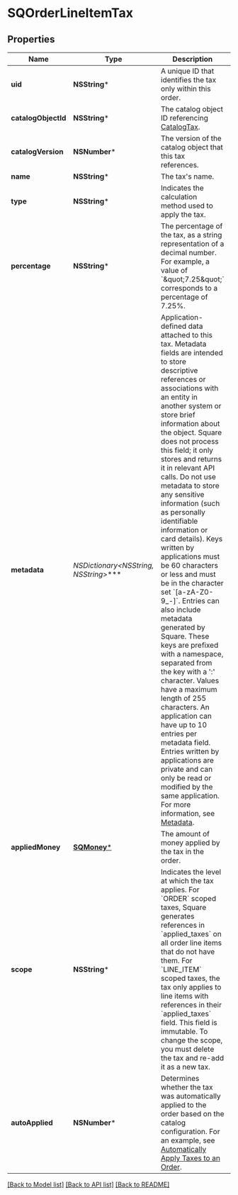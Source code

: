 # SQOrderLineItemTax

## Properties
Name | Type | Description | Notes
------------ | ------------- | ------------- | -------------
**uid** | **NSString*** | A unique ID that identifies the tax only within this order. | [optional] 
**catalogObjectId** | **NSString*** | The catalog object ID referencing [CatalogTax](https://developer.squareup.com/reference/square_2023-10-18/objects/CatalogTax). | [optional] 
**catalogVersion** | **NSNumber*** | The version of the catalog object that this tax references. | [optional] 
**name** | **NSString*** | The tax&#39;s name. | [optional] 
**type** | **NSString*** | Indicates the calculation method used to apply the tax. | [optional] 
**percentage** | **NSString*** | The percentage of the tax, as a string representation of a decimal number. For example, a value of &#x60;\&quot;7.25\&quot;&#x60; corresponds to a percentage of 7.25%. | [optional] 
**metadata** | **NSDictionary&lt;NSString*, NSString*&gt;*** | Application-defined data attached to this tax. Metadata fields are intended to store descriptive references or associations with an entity in another system or store brief information about the object. Square does not process this field; it only stores and returns it in relevant API calls. Do not use metadata to store any sensitive information (such as personally identifiable information or card details).  Keys written by applications must be 60 characters or less and must be in the character set &#x60;[a-zA-Z0-9_-]&#x60;. Entries can also include metadata generated by Square. These keys are prefixed with a namespace, separated from the key with a &#39;:&#39; character.  Values have a maximum length of 255 characters.  An application can have up to 10 entries per metadata field.  Entries written by applications are private and can only be read or modified by the same application.  For more information, see [Metadata](https://developer.squareup.com/docs/build-basics/metadata). | [optional] 
**appliedMoney** | [**SQMoney***](SQMoney.md) | The amount of money applied by the tax in the order. | [optional] 
**scope** | **NSString*** | Indicates the level at which the tax applies. For &#x60;ORDER&#x60; scoped taxes, Square generates references in &#x60;applied_taxes&#x60; on all order line items that do not have them. For &#x60;LINE_ITEM&#x60; scoped taxes, the tax only applies to line items with references in their &#x60;applied_taxes&#x60; field.  This field is immutable. To change the scope, you must delete the tax and re-add it as a new tax. | [optional] 
**autoApplied** | **NSNumber*** | Determines whether the tax was automatically applied to the order based on the catalog configuration. For an example, see [Automatically Apply Taxes to an Order](https://developer.squareup.com/docs/orders-api/apply-taxes-and-discounts/auto-apply-taxes). | [optional] 

[[Back to Model list]](../README.md#documentation-for-models) [[Back to API list]](../README.md#documentation-for-api-endpoints) [[Back to README]](../README.md)


